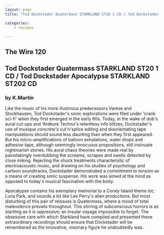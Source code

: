 ```yaml
---
layout: page
title: "Tod Dockstader Quatermass STARKLAND ST20 1 CD / Tod Dockstader Apocalypse STARKLAND ST202 CD The Wire 120"

categories:
    - reviews

---
```


## The Wire 120

## Tod Dockstader Quatermass STARKLAND ST20 1 CD / Tod Dockstader Apocalypse STARKLAND ST202 CD

### by K.Martin

Like the music of his more illustrious predecessors Var&#232;se and Stockhausen, Tod Dockstader's sonic explorations were filed under 'crank sci-fi' when they first emerged in the early 60s. Today, in the wake of dub's aural cut-ups and 'Ardkore Techno's relentless info blitzes, Dockstader's use of *musique concrète's* cut'n'splice editing and disorientating tape manipulations should sound less daunting than when they first appeared. But his micro-amplifications of balloon exhalations, water drops and adhesive tape, although seemingly innocuous propositions, still insinuate nightmarish stories. His aural chaos theories were made real by painstakingly overdubbing the screams, scrapes and swells detected by close miking. Rejecting the shock treatments characteristic of electroacoustic music, and drawing on his studies of psychology and cartoon soundtracks, Dockstader demonstrated a commitment to tension as a means of creating sonic suspense. His work was aimed at the mind as opposed to today's musical fascination with the body.

Apocalypse contains his exemplary memorial to a Coney Island theme lot; Luna Park, and sounds a lot like Lee Perry's alien productions. But most disturbing of this pair of reissues is Quatermass, where a mood of total malevolence prevails throughout.  This stirring of subconscious horrors is as startling as it is oppressive; an insular voyage impossible to forget. The obsessive care with which Starkland have compiled and presented these extraordinary recordings should ensure that Dockstader will be remembered as the innovative, visionary figure he undoubtedly was.

